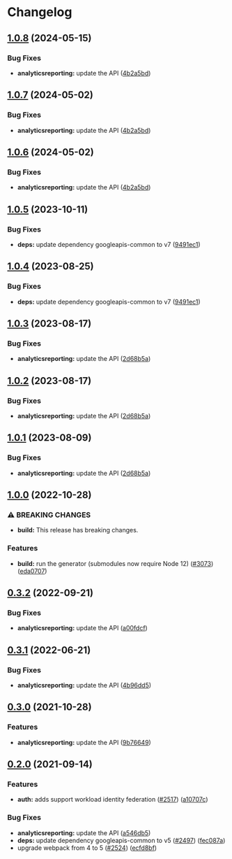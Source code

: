# Changelog

## [1.0.8](https://github.com/a2425rdl/google-api-nodejs-client/compare/analyticsreporting-v1.0.7...analyticsreporting-v1.0.8) (2024-05-15)


### Bug Fixes

* **analyticsreporting:** update the API ([4b2a5bd](https://github.com/a2425rdl/google-api-nodejs-client/commit/4b2a5bdaf8aca2a581fec1e7ee1f534eb9867dca))

## [1.0.7](https://github.com/googleapis/google-api-nodejs-client/compare/analyticsreporting-v1.0.6...analyticsreporting-v1.0.7) (2024-05-02)


### Bug Fixes

* **analyticsreporting:** update the API ([4b2a5bd](https://github.com/googleapis/google-api-nodejs-client/commit/4b2a5bdaf8aca2a581fec1e7ee1f534eb9867dca))

## [1.0.6](https://github.com/googleapis/google-api-nodejs-client/compare/analyticsreporting-v1.0.5...analyticsreporting-v1.0.6) (2024-05-02)


### Bug Fixes

* **analyticsreporting:** update the API ([4b2a5bd](https://github.com/googleapis/google-api-nodejs-client/commit/4b2a5bdaf8aca2a581fec1e7ee1f534eb9867dca))

## [1.0.5](https://github.com/googleapis/google-api-nodejs-client/compare/analyticsreporting-v1.0.4...analyticsreporting-v1.0.5) (2023-10-11)


### Bug Fixes

* **deps:** update dependency googleapis-common to v7 ([9491ec1](https://github.com/googleapis/google-api-nodejs-client/commit/9491ec1cdc3c413e7d73edcfcd59cf5c28a7c855))

## [1.0.4](https://github.com/googleapis/google-api-nodejs-client/compare/analyticsreporting-v1.0.3...analyticsreporting-v1.0.4) (2023-08-25)


### Bug Fixes

* **deps:** update dependency googleapis-common to v7 ([9491ec1](https://github.com/googleapis/google-api-nodejs-client/commit/9491ec1cdc3c413e7d73edcfcd59cf5c28a7c855))

## [1.0.3](https://github.com/googleapis/google-api-nodejs-client/compare/analyticsreporting-v1.0.2...analyticsreporting-v1.0.3) (2023-08-17)


### Bug Fixes

* **analyticsreporting:** update the API ([2d68b5a](https://github.com/googleapis/google-api-nodejs-client/commit/2d68b5aa545a0f9be4fe2a14b2fff9d8e6440ede))

## [1.0.2](https://github.com/googleapis/google-api-nodejs-client/compare/analyticsreporting-v1.0.1...analyticsreporting-v1.0.2) (2023-08-17)


### Bug Fixes

* **analyticsreporting:** update the API ([2d68b5a](https://github.com/googleapis/google-api-nodejs-client/commit/2d68b5aa545a0f9be4fe2a14b2fff9d8e6440ede))

## [1.0.1](https://github.com/googleapis/google-api-nodejs-client/compare/analyticsreporting-v1.0.0...analyticsreporting-v1.0.1) (2023-08-09)


### Bug Fixes

* **analyticsreporting:** update the API ([2d68b5a](https://github.com/googleapis/google-api-nodejs-client/commit/2d68b5aa545a0f9be4fe2a14b2fff9d8e6440ede))

## [1.0.0](https://github.com/googleapis/google-api-nodejs-client/compare/analyticsreporting-v0.3.2...analyticsreporting-v1.0.0) (2022-10-28)


### ⚠ BREAKING CHANGES

* **build:** This release has breaking changes.

### Features

* **build:** run the generator (submodules now require Node 12) ([#3073](https://github.com/googleapis/google-api-nodejs-client/issues/3073)) ([eda0707](https://github.com/googleapis/google-api-nodejs-client/commit/eda07079dadab46a80b6f9ede618f4f43030169e))

## [0.3.2](https://github.com/googleapis/google-api-nodejs-client/compare/analyticsreporting-v0.3.1...analyticsreporting-v0.3.2) (2022-09-21)


### Bug Fixes

* **analyticsreporting:** update the API ([a00fdcf](https://github.com/googleapis/google-api-nodejs-client/commit/a00fdcf7dddedd856596606b0a708a4e5e962532))

## [0.3.1](https://github.com/googleapis/google-api-nodejs-client/compare/analyticsreporting-v0.3.0...analyticsreporting-v0.3.1) (2022-06-21)


### Bug Fixes

* **analyticsreporting:** update the API ([4b96dd5](https://github.com/googleapis/google-api-nodejs-client/commit/4b96dd54d70a06a597d1817bac0a16452f9c7488))

## [0.3.0](https://www.github.com/googleapis/google-api-nodejs-client/compare/analyticsreporting-v0.2.0...analyticsreporting-v0.3.0) (2021-10-28)


### Features

* **analyticsreporting:** update the API ([9b76649](https://www.github.com/googleapis/google-api-nodejs-client/commit/9b76649ab0c937479f7597004f55f9779e20f1fa))

## [0.2.0](https://www.github.com/googleapis/google-api-nodejs-client/compare/analyticsreporting-v0.1.0...analyticsreporting-v0.2.0) (2021-09-14)


### Features

* **auth:** adds support workload identity federation ([#2517](https://www.github.com/googleapis/google-api-nodejs-client/issues/2517)) ([a10707c](https://www.github.com/googleapis/google-api-nodejs-client/commit/a10707c477759e7c9ef6360a2fe800856fb600c1))


### Bug Fixes

* **analyticsreporting:** update the API ([a546db5](https://www.github.com/googleapis/google-api-nodejs-client/commit/a546db592ae418496ae0c2099b5a0a97266a611f))
* **deps:** update dependency googleapis-common to v5 ([#2497](https://www.github.com/googleapis/google-api-nodejs-client/issues/2497)) ([fec087a](https://www.github.com/googleapis/google-api-nodejs-client/commit/fec087abcf3d994dd41c3ffa0a0c12b1f9f09dae))
* upgrade webpack from 4 to 5  ([#2524](https://www.github.com/googleapis/google-api-nodejs-client/issues/2524)) ([ecfd8bf](https://www.github.com/googleapis/google-api-nodejs-client/commit/ecfd8bfcd06e1beabff7ec9a8c4000222379eb8d))
